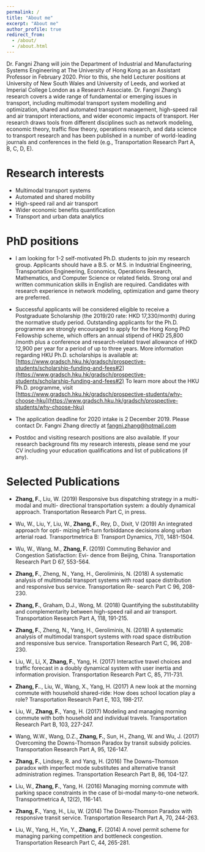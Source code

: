 ```yaml
---
permalink: /
title: "About me"
excerpt: "About me"
author_profile: true
redirect_from: 
  - /about/
  - /about.html
---
```


Dr. Fangni Zhang will join the Department of Industrial and Manufacturing Systems Engineering at The University of Hong Kong as an Assistant Professor in February 2020. Prior to this, she held Lecturer positions at University of New South Wales and University of Leeds, and worked at Imperial College London as a Research Associate. Dr. Fangni Zhang’s research covers a wide range of fundamental or emerging issues in transport, including multimodal transport system modelling and optimization, shared and automated transport management, high-speed rail and air transport interactions, and wider economic impacts of transport. Her research draws tools from different disciplines such as network modeling, economic theory, traffic flow theory, operations research, and data science to transport research and has been published in a number of world-leading journals and conferences in the field (e.g., Transportation Research Part A, B, C, D, E).

Research interests
======
- Multimodal transport systems
- Automated and shared mobility
- High-speed rail and air transport
- Wider economic benefits quantification
- Transport and urban data analytics

PhD positions
======
- I am looking for 1-2 self-motivated Ph.D. students to join my research group. Applicants should have a B.S. or M.S. in Industrial Engineering, Transportation Engineering, Economics, Operations Research, Mathematics, and Computer Science or related fields. Strong oral and written communication skills in English are required. Candidates with research experience in network modeling, optimization and game theory are preferred.

- Successful applicants will be considered eligible to receive a Postgraduate Scholarship (the 2019/20 rate: HKD 17,330/month) during the normative study period. Outstanding applicants for the Ph.D. programme are strongly encouraged to apply for the Hong Kong PhD Fellowship scheme, which offers an annual stipend of HKD 25,800 /month plus a conference and research-related travel allowance of HKD 12,900 per year for a period of up to three years. More information regarding HKU Ph.D. scholarships is available at: [https://www.gradsch.hku.hk/gradsch/prospective-students/scholarship-funding-and-fees#2](https://www.gradsch.hku.hk/gradsch/prospective-students/scholarship-funding-and-fees#2)
To learn more about the HKU Ph.D. programme, visit [https://www.gradsch.hku.hk/gradsch/prospective-students/why-choose-hku](https://www.gradsch.hku.hk/gradsch/prospective-students/why-choose-hku)

- The application deadline for 2020 intake is 2 December 2019. Please contact Dr. Fangni Zhang directly at [fangni.zhang@hotmail.com](fangni.zhang@hotmail.com)

- Postdoc and visiting research positions are also available. If your research background fits my research interests, please send me your CV including your education qualifications and list of publications (if any).


Selected Publications
======
- **Zhang, F.**, Liu, W. (2019) Responsive bus dispatching strategy in a multi-modal and multi- directional transportation system: a doubly dynamical approach. Transportation Research Part C, in press.

- Wu, W., Liu, Y, Liu, W., **Zhang, F.**, Rey, D., Dixit, V (2019) An integrated approach for opti- mizing left-turn forbiddance decisions along urban arterial road. Transportmetrica B: Transport Dynamics, 7(1), 1481-1504.

- Wu, W., Wang, M., **Zhang, F.** (2019) Commuting Behavior and Congestion Satisfaction: Evi- dence from Beijing, China. Transportation Research Part D 67, 553-564.

- **Zhang, F.**, Zheng, N., Yang, H., Geroliminis, N. (2018) A systematic analysis of multimodal transport systems with road space distribution and responsive bus service. Transportation Re- search Part C 96, 208-230.

- **Zhang, F.**, Graham, D.J., Wong, M. (2018) Quantifying the substitutability and complementarity between high-speed rail and air transport. Transportation Research Part A, 118, 191-215. 

- **Zhang, F.**, Zheng, N., Yang, H., Geroliminis, N. (2018) A systematic analysis of multimodal transport systems with road space distribution and responsive bus service. Transportation Research Part C, 96, 208-230.

- Liu, W., Li, X, **Zhang, F.**, Yang, H. (2017) Interactive travel choices and traffic forecast in a doubly dynamical system with user inertia and information provision. Transportation Research Part C, 85, 711-731.

- **Zhang, F.**., Liu, W., Wang, X., Yang, H. (2017) A new look at the morning commute with household shared-ride: How does school location play a role? Transportation Research Part E, 103, 198-217.

- Liu, W., **Zhang, F.**, Yang, H. (2017) Modeling and managing morning commute with both household and individual travels. Transportation Research Part B, 103, 227-247.

- Wang, W.W., Wang, D.Z., **Zhang, F.**, Sun, H., Zhang, W. and Wu, J. (2017) Overcoming the Downs-Thomson Paradox by transit subsidy policies. Transportation Research Part A, 95, 126-147.

- **Zhang, F.**, Lindsey, R. and Yang, H. (2016) The Downs–Thomson paradox with imperfect mode substitutes and alternative transit administration regimes. Transportation Research Part B, 86, 104-127.

- Liu, W., **Zhang, F.**, Yang, H.  (2016) Managing morning commute with parking space constraints in the case of bi-modal many-to-one network. Transportmetrica A, 12(2), 116-141.

- **Zhang, F.**, Yang, H., Liu, W. (2014) The Downs-Thomson Paradox with responsive transit service. Transportation Research Part A, 70, 244-263.

- Liu, W., Yang, H., Yin, Y., **Zhang, F.** (2014) A novel permit scheme for managing parking competition and bottleneck congestion. Transportation Research Part C, 44, 265-281.
